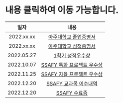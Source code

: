 # 내용 클릭하여 이동 가능합니다.

|    일자    |            내용            |
| :--------: | :------------------------: |
| 2022.xx.xx |   [아주대학교 졸업증명서](https://github.com/DongKeun2/Certifications/blob/master/certifications/%EC%95%84%EC%A3%BC%EB%8C%80%ED%95%99%EA%B5%90_%EC%A1%B8%EC%97%85%EC%A6%9D%EB%AA%85%EC%84%9C_%EC%9D%B4%EB%8F%99%EA%B7%BC.jpg)    |
| 2022.xx.xx |   [아주대학교 성적증명서](https://github.com/DongKeun2/Certifications/blob/master/certifications/%EC%95%84%EC%A3%BC%EB%8C%80%ED%95%99%EA%B5%90_%ED%95%99%EC%97%85%EC%84%B1%EC%A0%81%ED%91%9C_%EC%9D%B4%EB%8F%99%EA%B7%BC.jpg)    |
| 2022.05.27 |      [1학기 성적우수상](https://github.com/DongKeun2/Certifications/blob/master/certifications/220527_1%ED%95%99%EA%B8%B0%20%EC%84%B1%EC%A0%81%EC%9A%B0%EC%88%98%EC%83%81.jpg)      |
| 2022.10.07 | [SSAFY 특화 프로젝트 우수상](https://github.com/DongKeun2/Certifications/blob/master/certifications/221007_%EC%9A%B0%EC%88%98%EC%83%81.jpg) |
| 2022.11.25 | [SSAFY 자율 프로젝트 우수상](https://github.com/DongKeun2/Certifications/blob/master/certifications/221125_%EC%9A%B0%EC%88%98%EC%83%81.jpg) |
| 2022.12.20 |   [SSAFY 교과목 이수내역](https://github.com/DongKeun2/Certifications/blob/master/certifications/221220_%EA%B5%90%EA%B3%BC%EB%AA%A9%20%EC%9D%B4%EC%88%98%EB%82%B4%EC%97%AD.jpg)    |
| 2022.12.20 |        [SSAFY 수료증](https://github.com/DongKeun2/Certifications/blob/master/certifications/221220_SSAFY%20SW%20Certificate.jpg)        |
